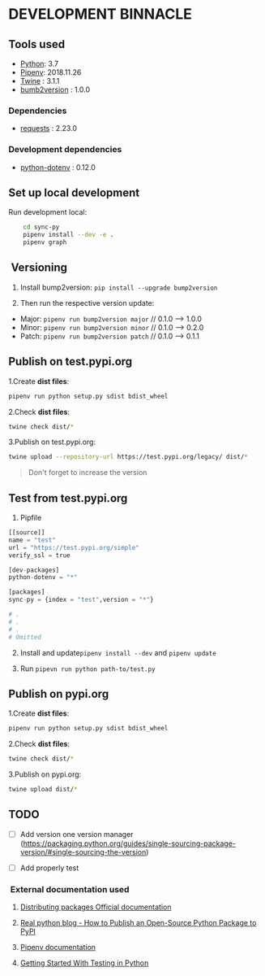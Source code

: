 # DEVELOPMENT BINNACLE

## Tools used

* [Python](https://www.python.org/): 3.7
* [Pipenv](https://github.com/pypa/pipenv): 2018.11.26
* [Twine](https://github.com/pypa/twine/) : 3.1.1
* [bumb2version](https://pypi.org/project/bump2version/) : 1.0.0

### Dependencies
* [requests](https://pypi.org/project/requests/) : 2.23.0

### Development dependencies
* [python-dotenv](https://pypi.org/project/python-dotenv/) : 0.12.0 

## Set up local development 
Run development local:
```bash
    cd sync-py
    pipenv install --dev -e .
    pipenv graph
```

##  Versioning

1. Install bump2version: `pip install --upgrade bump2version`

1. Then run the respective version update:
- Major: `pipenv run bump2version major` // 0.1.0 --> 1.0.0
- Minor: `pipenv run bump2version minor` // 0.1.0 --> 0.2.0
- Patch: `pipenv run bump2version patch` // 0.1.0 --> 0.1.1

## Publish on test.pypi.org

1.Create **dist files**: 
```bash
pipenv run python setup.py sdist bdist_wheel
```

2.Check **dist files**: 
```bash
twine check dist/*
```

3.Publish on test.pypi.org: 
```bash
twine upload --repository-url https://test.pypi.org/legacy/ dist/*
```

> Don't forget to increase the version

## Test from test.pypi.org
1. Pipfile
```python
[[source]]
name = "test"
url = "https://test.pypi.org/simple"
verify_ssl = true

[dev-packages]
python-dotenv = "*"

[packages]
sync-py = {index = "test",version = "*"}

# .
# .
# .
# Omitted
```

2. Install and update`pipenv install --dev` and `pipenv update`

3. Run `pipevn run python path-to/test.py`

## Publish on pypi.org

1.Create **dist files**: 
```bash
pipenv run python setup.py sdist bdist_wheel
```

2.Check **dist files**: 
```bash
twine check dist/*
```

3.Publish on pypi.org: 
```bash
twine upload dist/*
```

## TODO

- [ ] Add version one version manager (https://packaging.python.org/guides/single-sourcing-package-version/#single-sourcing-the-version)
- [ ] Add properly test


###  External documentation used

1. [Distributing packages Official documentation](https://packaging.python.org/guides/distributing-packages-using-setuptools/#uploading-your-project-to-pypi)

1. [Real python blog - How to Publish an Open-Source Python Package to PyPI](https://realpython.com/pypi-publish-python-package/)

1. [Pipenv documentation](https://github.com/pypa/pipenv)

1. [Getting Started With Testing in Python](https://realpython.com/python-testing/)
